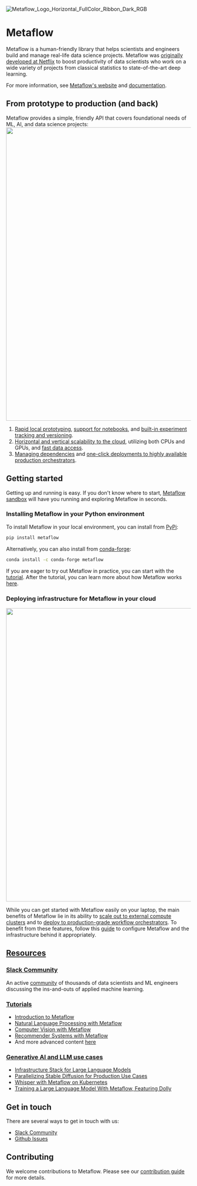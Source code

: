 ![Metaflow_Logo_Horizontal_FullColor_Ribbon_Dark_RGB](https://user-images.githubusercontent.com/763451/89453116-96a57e00-d713-11ea-9fa6-82b29d4d6eff.png)

# Metaflow

Metaflow is a human-friendly library that helps scientists and engineers build and manage real-life data science projects. Metaflow was [originally developed at Netflix](https://netflixtechblog.com/open-sourcing-metaflow-a-human-centric-framework-for-data-science-fa72e04a5d9) to boost productivity of data scientists who work on a wide variety of projects from classical statistics to state-of-the-art deep learning.

For more information, see [Metaflow's website](https://metaflow.org) and [documentation](https://docs.metaflow.org).

## From prototype to production (and back)

Metaflow provides a simple, friendly API that covers foundational needs of ML, AI, and data science projects:
<img src="./docs/prototype-to-prod.png" width="800px">

1. [Rapid local prototyping](https://docs.metaflow.org/metaflow/basics), [support for notebooks](https://docs.metaflow.org/metaflow/visualizing-results), and [built-in experiment tracking and versioning](https://docs.metaflow.org/metaflow/client).
2. [Horizontal and vertical scalability to the cloud](https://docs.metaflow.org/scaling/remote-tasks/introduction), utilizing both CPUs and GPUs, and [fast data access](https://docs.metaflow.org/scaling/data).
3. [Managing dependencies](https://docs.metaflow.org/scaling/dependencies) and [one-click deployments to highly available production orchestrators](https://docs.metaflow.org/production/introduction).


## Getting started

Getting up and 
    running is easy. If you don't know where to start, [Metaflow sandbox](https://outerbounds.com/sandbox) will have you running and exploring Metaflow in seconds.

### Installing Metaflow in your Python environment

To install Metaflow in your local environment, you can install from [PyPi](https://pypi.org/project/metaflow/):

```sh
pip install metaflow
```
Alternatively, you can also install from [conda-forge](https://anaconda.org/conda-forge/metaflow):

```sh
conda install -c conda-forge metaflow
```
If you are eager to try out Metaflow in practice, you can start with the [tutorial](https://docs.metaflow.org/getting-started/tutorials). After the tutorial, you can learn more about how Metaflow works [here](https://docs.metaflow.org/metaflow/basics).

### Deploying infrastructure for Metaflow in your cloud
<img src="./docs/multicloud.png" width="800px">


While you can get started with Metaflow easily on your laptop, the main benefits of Metaflow lie in its ability to [scale out to external compute clusters](https://docs.metaflow.org/scaling/remote-tasks/introduction) 
and to [deploy to production-grade workflow orchestrators](https://docs.metaflow.org/production/introduction). To benefit from these features, follow this [guide](https://outerbounds.com/engineering/welcome/) to 
configure Metaflow and the infrastructure behind it appropriately.

## [Resources](https://docs.metaflow.org/introduction/metaflow-resources)

### [Slack Community](http://slack.outerbounds.co/)
An active [community](http://slack.outerbounds.co/) of thousands of data scientists and ML engineers discussing the ins-and-outs of applied machine learning.

### [Tutorials](https://outerbounds.com/docs/tutorials-index/)
- [Introduction to Metaflow](https://outerbounds.com/docs/intro-tutorial-overview/)
- [Natural Language Processing with Metaflow](https://outerbounds.com/docs/nlp-tutorial-overview/)
- [Computer Vision with Metaflow](https://outerbounds.com/docs/cv-tutorial-overview/)
- [Recommender Systems with Metaflow](https://outerbounds.com/docs/recsys-tutorial-overview/)
- And more advanced content [here](https://outerbounds.com/docs/tutorials-index/)

### [Generative AI and LLM use cases](https://outerbounds.com/blog/?category=Foundation%20Models)
- [Infrastructure Stack for Large Language Models](https://outerbounds.com/blog/llm-infrastructure-stack/)
- [Parallelizing Stable Diffusion for Production Use Cases](https://outerbounds.com/blog/parallelizing-stable-diffusion-production-use-cases/)
- [Whisper with Metaflow on Kubernetes](https://outerbounds.com/blog/whisper-kubernetes/)
- [Training a Large Language Model With Metaflow, Featuring Dolly](https://outerbounds.com/blog/train-dolly-metaflow/)

## Get in touch
There are several ways to get in touch with us:
- [Slack Community](http://slack.outerbounds.co/)
- [Github Issues](https://github.com/Netflix/metaflow/issues)

## Contributing
We welcome contributions to Metaflow. Please see our [contribution guide](https://docs.metaflow.org/introduction/contributing-to-metaflow) for more details.
